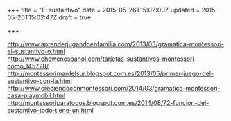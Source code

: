 +++
title = "El sustantivo"
date = 2015-05-26T15:02:00Z
updated = 2015-05-26T15:02:47Z
draft = true

+++

<div dir="ltr" style="text-align: left;" trbidi="on"><a href="http://www.aprenderjugandoenfamilia.com/2013/03/gramatica-montessori-el-sustantivo-o.html">http://www.aprenderjugandoenfamilia.com/2013/03/gramatica-montessori-el-sustantivo-o.html</a><br /><a href="http://www.ehowenespanol.com/tarjetas-sustantivos-montessori-como_145728/">http://www.ehowenespanol.com/tarjetas-sustantivos-montessori-como_145728/</a><br /><a href="http://montessorimardelsur.blogspot.com.es/2013/05/primer-juego-del-sustantivo-con-la.html">http://montessorimardelsur.blogspot.com.es/2013/05/primer-juego-del-sustantivo-con-la.html</a><br /><a href="http://www.creciendoconmontessori.com/2014/03/gramatica-montessori-casa-playmobil.html">http://www.creciendoconmontessori.com/2014/03/gramatica-montessori-casa-playmobil.html</a><br /><a href="http://montessoriparatodos.blogspot.com.es/2014/08/72-funcion-del-sustantivo-todo-tiene-un.html" target="_blank">http://montessoriparatodos.blogspot.com.es/2014/08/72-funcion-del-sustantivo-todo-tiene-un.html</a></div>
